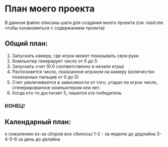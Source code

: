 ﻿# План моего проекта 

В данном файле описаны шаги для создания моего проекта  (см. read.me чтобы ознакомиться с содержанием проекта)


## Общий план:
1) Запускать камеру, где игрок может показывать свои руки 
2) Компьютер генерирует число от 0 до 5
3) Запускать счет (0:0 соответственно в начале игры)
4) Распознается число, показанное игроком на камеру (количество показанных пальцев от 0 до 5)
5) Счет увеличивается в зависимости от того, угадал ли игрок число, сгенерированное компьютером или нет.
6) Когда кто-то достигает 5, пишется кто победитель 
### КОНЕЦ!


## Календарный план:
к сожалению из-за сборов все сбилось(
1-2 - за неделю до дедлайна 
3-4-5-6 за день до делайна



